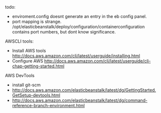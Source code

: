 todo:
- enviroment.config doesnt generate an entry in the eb config panel.
- port mapping is strange. /opt/elasticbeanstalk/deploy/configuration/containerconfiguration contains port numbers, but dont know significance. 

AWSCLI tools:
- Install AWS tools http://docs.aws.amazon.com/cli/latest/userguide/installing.html
- Configure AWS http://docs.aws.amazon.com/cli/latest/userguide/cli-chap-getting-started.html

AWS DevTools
- install git-scm
- http://docs.aws.amazon.com/elasticbeanstalk/latest/dg/GettingStarted.GetSetup-devtools.html
- http://docs.aws.amazon.com/elasticbeanstalk/latest/dg/command-reference-branch-environment.html